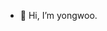 - 👋 Hi, I’m yongwoo.


<!---
y0ngw00/y0ngw00 is a ✨ special ✨ repository because its `README.md` (this file) appears on your GitHub profile.
You can click the Preview link to take a look at your changes.
--->
